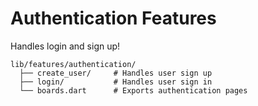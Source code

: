 # Authentication Features
Handles login and sign up!

```
lib/features/authentication/
  ├── create_user/     # Handles user sign up
  ├── login/           # Handles user sign in
  └── boards.dart      # Exports authentication pages
```